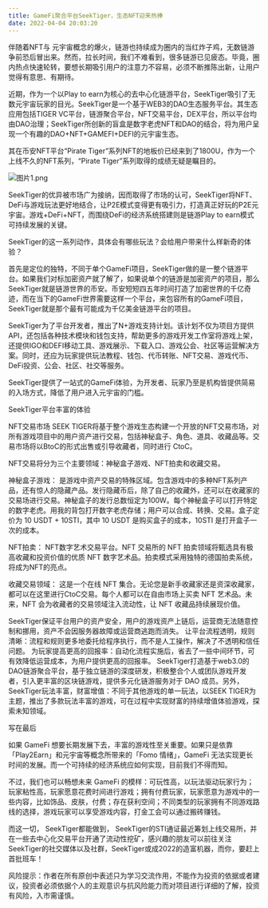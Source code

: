```yaml
---
title: GameFi聚合平台SeekTiger，生态NFT迎来热捧
date: 2022-04-04 20:03:20
---
```

伴随着NFT与 元宇宙概念的爆火，链游也持续成为圈内的当红炸子鸡，无数链游争前恐后冒出来。然而，拉长时间，我们不难看到，很多链游已见疲态。毕竟，圈内热点快速轮转，要想长期吸引用户的注意力不容易，必须不断推陈出新，让用户觉得有意思、有期待。



近期，作为一个以Play to earn为核心的去中心化链游平台，SeekTiger吸引了无数元宇宙玩家的目光。SeekTiger是一个基于WEB3的DAO生态服务平台。其生态应用包括TIGER VC平台，链游聚合平台，NFT交易平台，DEX平台，所以平台均由DAO治理；SeekTiger所创新的盲盒是数字老虎NFT和DAO的结合，将为用户呈现一个有趣的DAO+NFT+GAMEFI+DEFI的元宇宙生态。



其在币安NFT平台“Pirate Tiger”系列NFT的地板价已经来到了1800U，作为一个上线不久的NFT系列，“Pirate Tiger”系列取得的成绩无疑是瞩目的。


![图片1.png](https://smartsignature-img.oss-cn-hongkong.aliyuncs.com/article/2022/04/04/d37f936c12115d9608c1cd4196cbe7fc.png)


SeekTiger的优异被市场广为接纳，因而取得了市场的认可，SeekTiger将NFT、DeFi与游戏玩法更好地结合，让P2E模式变得更有吸引力，打造真正好玩的P2E元宇宙。游戏+DeFi+NFT，而围绕DeFi的经济系统搭建则是链游Play to earn模式可持续发展的关键。



SeekTiger的这一系列动作，具体会有哪些玩法？会给用户带来什么样新奇的体验？



首先是定位的独特，不同于单个GameFi项目，SeekTiger做的是一整个链游平台。如果我们对标加密资产就了解了，如果说单个的链游是加密资产的项目，那么SeekTiger就是链游世界的币安。币安短短四五年时间打造了加密世界的千亿奇迹，而在当下的GameFi世界需要这样一个平台，来包容所有的GameFi项目，SeekTiger就是那个最有可能成为千亿美金链游平台的项目。



SeekTiger为了平台开发者，推出了N+游戏支持计划。该计划不仅为项目方提供API，还包括各种技术模块和钱包支持，帮助更多的游戏开发工作室将游戏上架，还提供IGO和DEFI移动工具、游戏展示、下载入口、游戏公会、社区等运营解决方案。同时，还应为玩家提供玩法教程、钱包、代币转账、NFT交易、游戏代币、DeFi投资、公会、社区、社交等服务。



SeekTiger提供了一站式的GameFi体验，为开发者、玩家乃至是机构皆提供简易的入场方式，降低了用户进入元宇宙的门槛。





SeekTiger平台丰富的体验

NFT交易市场 SEEK TIGER将基于整个游戏生态构建一个开放的NFT交易市场，对所有游戏项目中的用户资产进行交易，包括神秘盒子、角色、道具、收藏品等。交易市场将以BtoC的形式出售或引导收藏者，同时进行 CtoC。 

NFT交易将分为三个主要领域：神秘盒子游戏、NFT拍卖和收藏交易。 

神秘盒子游戏： 是游戏中资产交易的特殊区域。包含游戏中的多种NFT系列产品，还有惊人的隐藏产品。发行隐藏币后，除了自己的收藏外，还可以在收藏家的交易场进行交易。神秘盒子的发行总数恒定为100W。每个神秘盒子可以打开特定的数字老虎。用我的背包打开数字老虎存储；用户可以合成、转换、交易。盒子定价为 10 USDT + 10STI，其中 10 USDT 是购买盒子的成本，10STI 是打开盒子一次的成本。

NFT拍卖： NFT数字艺术交易平台。NFT 交易所的 NFT 拍卖领域将甄选具有极高收藏和投资价值的优质 NFT 数字艺术品。拍卖模式采用独特的德国拍卖系统，将成为NFT的亮点。 

收藏交易领域： 这是一个在线 NFT 集合。无论您是新手收藏家还是资深收藏家，都可以在这里进行CtoC交易。每个人都可以在自由市场上买卖 NFT 艺术品。未来，NFT 会为收藏者的交易领域注入流动性，让 NFT 收藏品持续展现价值。

SeekTiger保证平台用户的资产安全，用户的游戏资产上链后，运营商无法随意控制和挪用，资产不会因服务器故障或运营商逃跑而消失。 让平台流程透明，规则清晰：流程和规则更多地委托给程序执行，而不是人工操作，解决了不透明和信任问题。 为玩家提高更高的回报率：自动化流程实施后，省去了一些中间环节，可有效降低运营成本，为用户提供更高的回报率。 SeekTiger打造基于web3.0的DAO链游聚合平台，基于独立链游的深度研发，积极整合个人或团队游戏开发者，引入更丰富的区块链游戏，提供多元化链游服务对于 DAO 成员。另外，  SeekTiger玩法丰富，财富增值：不同于其他游戏的单一玩法，以SEEK TIGER为主题，推出了多款玩法丰富的游戏，可在过程中实现财富的持续增值体验游戏，探索未知领域。 



写在最后

如果 GameFi 想要长期发展下去，丰富的游戏性至关重要。如果只是依靠「Play2Earn」和元宇宙等概念所带来的「Fomo 情绪」，GameFi 无法实现更长时间的发展。而一个可持续的经济系统应如何实现，目前我们不得而知。

不过，我们也可以畅想未来 GameFi 的模样：可玩性高，以玩法驱动玩家行为；玩家粘性高，玩家愿意花费时间进行游戏；拥有付费玩家，玩家愿意为游戏中的一些内容，比如饰品、皮肤，付费；存在获利空间；不同类型的玩家拥有不同游戏路线的选择，游戏玩家可以享受游戏内容，打金工会可以通过搬砖赚钱。

而这一切， SeekTiger都能做到， SeekTiger的STI通证最近筹划上线交易所，并在一些去中心化交易平台开通了流动性挖矿，感兴趣的朋友可以前往关注SeekTiger的社交媒体以及社群，SeekTiger或成2022的造富机器，而你，要赶上首批班车！



风险提示：作者在所有原创中表述只为学习交流作用，不能作为投资的依据或者建议，投资者必须依据个人的主观意识与抗风险能力而对项目进行详细的了解，投资有风险，入市需谨慎。

